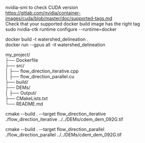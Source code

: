 nvidia-smi to check CUDA version  
https://gitlab.com/nvidia/container-images/cuda/blob/master/doc/supported-tags.md  
Check that your supported docker build image has the right tag  
sudo nvidia-ctk runtime configure --runtime=docker

docker build -t watershed_delineation .  
docker run --gpus all -it watershed_delineation  

my_project/  
├── Dockerfile  
├── src/  
│   ├── flow_direction_iterative.cpp  
│   ├── flow_direction_parallel.cu  
├── build/  
├── DEMs/  
│   ├── Output/  
├── CMakeLists.txt  
└── README.md  

cmake --build . --target flow_direction_iterative  
./flow_direction_iterative ../../DEMs/cdem_dem_092G.tif

cmake --build . --target flow_direction_parallel  
./flow_direction_parallel ../../DEMs/cdem_dem_092G.tif  
